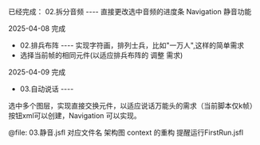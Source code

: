 已经完成：
02.拆分音频 ---- 直接更改选中音频的进度条 Navigation
 静音功能

2025-04-08 完成
* 02.排兵布阵 ---- 实现字符画，排列士兵，比如"一万人",这样的简单需求 
* 选择当前帧的相同元件(以适应排兵布阵的 调整 需求) 

2025-04-09 完成
* 03.自动说话 ---- 


选中多个图层，实现直接交换元件，以适应说话万能头的需求（当前脚本仅k帧）
按钮xml可以创建，Navigation 可以实现。


@file: 03.静音.jsfl  对应文件名
架构图
context 的重构
提醒运行FirstRun.jsfl



